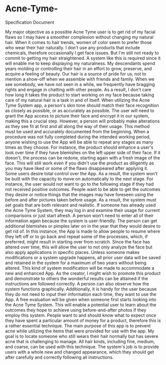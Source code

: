 # Acne-Tyme-

Specification Document 

 My major objective as a possible Acne Tyme user is to get rid of my facial flaws so I may have a smoother complexion without changing my natural hair. When it comes to hair trends, women of color seem to prefer those who wear their hair naturally. I don't use any products that include chemicals, therefore occasionally I get face issues. But I'm still not ready to commit to getting my hair straightened. A system like this is required since it will enable me to keep displaying my naturalness. My descendants spend years molding or controlling their hair in an effort to grow, preserve, and acquire a feeling of beauty. Our hair is a source of pride for us, not to mention a show-off when we assemble with friends and family. When we see somebody, we have not seen in a while, we frequently have bragging rights and engage in chatting with other people. As a result, I don't care how long it takes the product to start working on my face because taking care of my natural hair is a task in and of itself.
	When utilizing the Acne Tyme System app, a person's skin tone should match their face recognition as closely as possible, or as accurately as possible. The user will need to grant the App access to picture their face and encrypt it in our system, making this a crucial step. However, a person will probably make alterations as they see fit at first and all along the way of their usage. This method must be used and accurately documented from the beginning.
	When a procedure was not fully completed during the intended working period, anyone wishing to use the App will be able to repeat any stages as many times as they choose. For instance, the product should enhance a user's look over time if they have blemishes on the left upper side of their face. If it doesn't, the process can be redone, starting again with a fresh image of the face. This will still work even if you didn't use the product as diligently as you may have liked or some of the flaws disappeared after applying it.
	Some users desire total control over the App. As a result, the system won't be built with the capacity to move on automatically to the next stage. For instance, the user would not want to go to the following stage if they had not received positive outcomes. People want to be able to get the outcomes they desire or notice things that the images may have foreseen using the before and after pictures taken before usage. As a result, the system must set goals that are both relevant and realistic.
	If someone has already used the Acne Tyme System, they may log in and examine their usage for current comparisons or just start afresh. A person won't need to enter all of their information again because the system is user-friendly. The person can get additional blemishes or pimples later on in the year that they would desire to get rid of. In this instance, the App is made to allow people to resume where they left off or to go back and repeat some of the processes, which, if preferred, might result in starting over from scratch. Since the face has altered over time, this will allow the user to not only analyze the face but also apply applications in specific places.
	Unless someone makes modifications or a system upgrade happens, all prior user data will be saved and retained in the system for a maximum of two years without being altered. This kind of system modification will be made to accommodate a new and enhanced App. As the creator, I might wish to promote this product and demonstrate to others the wonderful results can be attained if the instructions are followed correctly. A person can also observe how the system functions graphically. Additionally, it is handy for the user because they do not need to input their information each time, they want to use the App.
	A free evaluation will be given when someone first starts looking into the Acne Tyme System. This will enable a potential user to learn about the outcomes they hope to achieve using before-and-after photos if they employ this system. People want to and should know what to expect once they have spent a particular amount of money for a product, therefore this is a rather essential technique.
	The main purpose of this app is to prevent acne while utilizing the items that were provided for use with the app. My goal is to locate someone who still wears their hair normally but has severe acne that is challenging to manage. All hair kinds, including fine, medium, and coarse, can be used with this technique. The system's job is to provide users with a whole new and changed appearance, which they should get after carefully and correctly following all instructions.
